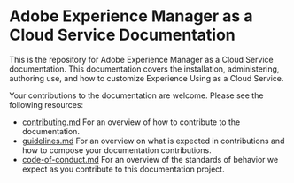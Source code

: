 # Adobe Experience Manager as a Cloud Service Documentation

This is the repository for Adobe Experience Manager as a Cloud Service documentation. This documentation covers the installation, administering, authoring use, and how to customize Experience Using as a Cloud Service.

Your contributions to the documentation are welcome. Please see the following resources:

* [contributing.md](contributing.md) For an overview of how to contribute to the documentation.
* [guidelines.md](guidelines.md) For an overview on what is expected in contributions and how to compose your documentation contributions.
* [code-of-conduct.md](code-of-conduct.md) For an overview of the standards of behavior we expect as you contribute to this documentation project.
